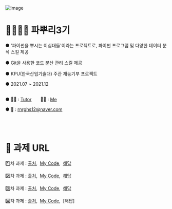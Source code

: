 ![image](https://user-images.githubusercontent.com/29548128/71769266-43433580-2f62-11ea-8d41-ae40f21f8c50.png)




# 👨‍👨‍👧‍👧 파뿌리3기 

● '파이썬을 뿌시는 이십대들'이라는 프로젝트로, 파이썬 프로그램 및 다양한 데이터 분석 스킬 제공

● Git을 사용한 코드 분산 관리 스킬 제공

● KPU(한국산업기술대) 주관 재능기부 프로젝트 

● 2021.07 ~ 2021.12 <br/><br/>


● 👨‍🏫 : [Tutor](https://github.com/koptimizer) &nbsp;&nbsp;&nbsp;&nbsp;&nbsp; 👨‍💻 : [Me](https://github.com/SeungWoo1120) 

● 💌 : rnrghs12@naver.com <br/><br/><br/><br/>   





# 🎯 과제 URL 

1️⃣차 과제 : [출처](https://github.com/koptimizer/Python_Breakers/blob/master/season3/quest/2%EC%A3%BC%EC%B0%A8%ED%80%98%EC%8A%A4%ED%8A%B8.md), &nbsp;[My Code](https://github.com/SeungWoo1120/python_study/blob/master/%ED%8C%8C%EB%BF%8C%EB%A6%AC%201%EC%A3%BC%EC%B0%A8%20%EA%B3%BC%EC%A0%9C.ipynb), &nbsp;[해답](https://github.com/koptimizer/Python_Breakers/blob/master/season3/quest/2%EC%A3%BC%EC%B0%A8%ED%80%98%EC%8A%A4%ED%8A%B8%ED%95%B4%EB%8B%B5.ipynb)

2️⃣차 과제 : [출처](https://github.com/koptimizer/Python_Breakers/blob/master/season3/quest/3%EC%A3%BC%EC%B0%A8%ED%80%98%EC%8A%A4%ED%8A%B8.md), &nbsp;[My Code](https://github.com/SeungWoo1120/python_study/blob/master/%ED%8C%8C%EB%BF%8C%EB%A6%AC%202%EC%A3%BC%EC%B0%A8%20%EA%B3%BC%EC%A0%9C.ipynb), &nbsp;[해답](https://github.com/koptimizer/Python_Breakers/blob/master/season3/quest/3%EC%A3%BC%EC%B0%A8_%ED%80%98%EC%8A%A4%ED%8A%B8_%ED%95%B4%EB%8B%B5.ipynb)

3️⃣차 과제 : [출처](https://github.com/koptimizer/Python_Breakers/blob/master/season3/quest/5%EC%A3%BC%EC%B0%A8%ED%80%98%EC%8A%A4%ED%8A%B8.md), &nbsp;[My Code](https://github.com/SeungWoo1120/Python_Breakers/blob/main/%ED%8C%8C%EB%BF%8C%EB%A6%AC%203%EC%A3%BC%EC%B0%A8%20%EA%B3%BC%EC%A0%9C.ipynb), &nbsp;[해답](https://github.com/koptimizer/Python_Breakers/blob/master/season3/quest/5%EC%A3%BC%EC%B0%A8%EA%B3%BC%EC%A0%9C%ED%95%B4%EB%8B%B5.ipynb)

4️⃣차 과제 : [출처](https://github.com/koptimizer/Python_Breakers/blob/master/season3/quest/7%EC%A3%BC%EC%B0%A8%ED%80%98%EC%8A%A4%ED%8A%B8.md), &nbsp;[My Code](https://github.com/SeungWoo1120/Python_Breakers/blob/main/%ED%8C%8C%EB%BF%8C%EB%A6%AC%205%EC%A3%BC%EC%B0%A8%20%EA%B3%BC%EC%A0%9C.ipynb), &nbsp;[해답]
